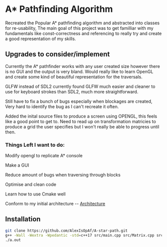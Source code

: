 # A* Pathfinding Algorithm

Recreated the Popular A* pathfinding algorithm and abstracted into classes for re-usability, The main goal of this project was to get familliar with my fundamentals like const-correctness and referencing to really try and create a good representation of my skills. 

## Upgrades to consider/implement

Currently the A* pathfinder works with any user created size however there is no GUI and the output is very bland. Would really like to learn OpenGL and create some kind of beautiful representation for the traversals.

GLFW instead of SDL2 currently found GLFW much easier and cleaner to use for keyboard strokes than SDL2, much more straightforward. 

Still have to fix a bunch of bugs especially when blockages are created, Very hard to identify the bug as I can't recreate it often.

Added the inital source files to produce a screen using OPENGL, this feels like a good point to get to. Need to read up on transformation matricies to produce a grid the user specifies but I won't really be able to progress until then.


### Things Left I want to do:

Modify opengl to replicate A* console

Make a GUI 

Reduce amount of bugs when traversing through blocks

Optimise and clean code

Learn how to use Cmake well 

Conform to my initial architecture -- [Architecture](https://gyazo.com/8673c4d300568aef754ac4497f26d4ef)

## Installation

```bash
git clone https://github.com/AlexIsOpAf/A-star-path.git
g++ -Wall -Wextra -Wpedantic -std=c++17 src/main.cpp src/Matrix.cpp src/Node.cpp -I includes/
./a.out
```
